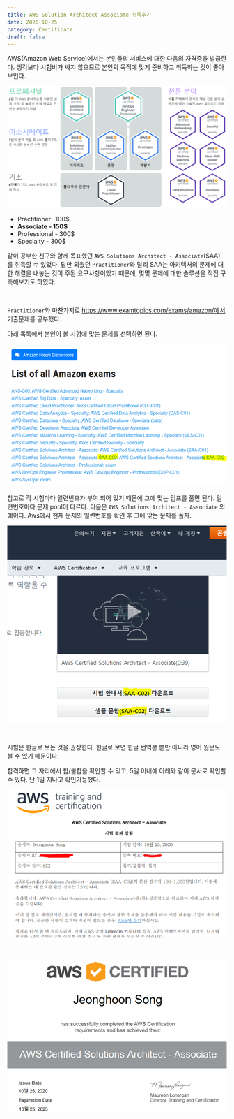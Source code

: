 ```yaml
---
title: AWS Solution Architect Associate 취득후기
date: 2020-10-25
category: Certificate
draft: false
---
```


AWS(Amazon Web Service)에서는 본인들의 서비스에 대한 다음의 자격증을 발급한다. 생각보다 시험비가 싸지 않으므로 본인의 목적에 맞게 준비하고 취득하는 것이 좋아보인다.



![image-20200826093814179](aws_practitioner.assets/image-20200826093814179.png)

- Practitioner  -100$
- **Associate - 150$**
- Professional - 300$
- Specialty - 300$

같이 공부한 친구와 함께 목표했던 `AWS Solutions Architect - Associate`(SAA) 를 취득할 수 있었다. 답만 외웠던 `Practitioner`와 달리 SAA는 아키텍처의 문제에 대한 해결을 내놓는 것이 주된 요구사항이었기 때문에, 몇몇 문제에 대한 솔루션을 직접 구축해보기도 하였다.

<br/>

`Practitioner`와 마찬가지로 https://www.examtopics.com/exams/amazon/에서 기출문제를 공부했다.

아래 목록에서 본인이 볼 시험에 맞는 문제를 선택하면 된다.

![image-20200826101800389](aws_practitioner.assets/image-20200826101800389.png)

참고로 각 시험마다 일련번호가 부여 되어 있기 때문에 그에 맞는 덤프를 풀면 된다. 일련번호마다 문제 pool이 다르다. 다음은  `AWS Solutions Architect - Associate`  의 예이다. Aws에서 현재 문제의 일련번호를 확인 후 그에 맞는 문제를 풀자.

![image-20200826101439587](aws_practitioner.assets/image-20200826101439587.png)

<br/>

시험은 한글로 보는 것을 권장한다. 한글로 보면 한글 번역본 뿐만 아니라 영어 원문도 볼 수 있기 때문이다.

합격하면 그 자리에서 합/불합을 확인할 수 있고, 5일 이내에 아래와 같이 문서로 확인할 수 있다. 난 1일 지나고 확인가능했다.

![image-20201108235757389](aws_SAA.assets/image-20201108235757389.png)

<br/>

![image-20201108235841162](aws_SAA.assets/image-20201108235841162.png)